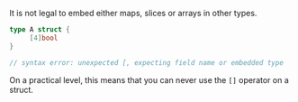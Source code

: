 It is not legal to embed either maps, slices or arrays in other types.

```go
type A struct {
     [4]bool
}

// syntax error: unexpected [, expecting field name or embedded type
```

On a practical level, this means that you can never use the `[]` operator on a struct.